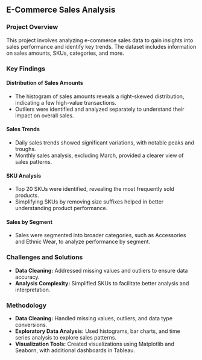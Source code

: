 ## E-Commerce Sales Analysis

### Project Overview
This project involves analyzing e-commerce sales data to gain insights into sales performance and identify key trends. The dataset includes information on sales amounts, SKUs, categories, and more.

### Key Findings

#### Distribution of Sales Amounts
- The histogram of sales amounts reveals a right-skewed distribution, indicating a few high-value transactions.
- Outliers were identified and analyzed separately to understand their impact on overall sales.

#### Sales Trends
- Daily sales trends showed significant variations, with notable peaks and troughs.
- Monthly sales analysis, excluding March, provided a clearer view of sales patterns.

#### SKU Analysis
- Top 20 SKUs were identified, revealing the most frequently sold products.
- Simplifying SKUs by removing size suffixes helped in better understanding product performance.

#### Sales by Segment
- Sales were segmented into broader categories, such as Accessories and Ethnic Wear, to analyze performance by segment.

### Challenges and Solutions

- **Data Cleaning:** Addressed missing values and outliers to ensure data accuracy.
- **Analysis Complexity:** Simplified SKUs to facilitate better analysis and interpretation.

### Methodology

- **Data Cleaning:** Handled missing values, outliers, and data type conversions.
- **Exploratory Data Analysis:** Used histograms, bar charts, and time series analysis to explore sales patterns.
- **Visualization Tools:** Created visualizations using Matplotlib and Seaborn, with additional dashboards in Tableau.


